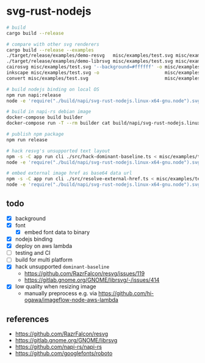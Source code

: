 # svg-rust-nodejs

```sh
# build
cargo build --release

# compare with other svg renderers
cargo build --release --examples
./target/release/examples/demo-resvg   misc/examples/test.svg misc/examples/test.resvg.png 800 600
./target/release/examples/demo-librsvg misc/examples/test.svg misc/examples/test.librsvg.png 800 600
cairosvg misc/examples/test.svg '--background=#ffffff' -o misc/examples/test.cairosvg.png
inkscape misc/examples/test.svg -o                        misc/examples/test.inkscape.png
convert misc/examples/test.svg                            misc/examples/test.convert.png  # internally uses inkscape (if available) or librsvg

# build nodejs binding on local OS
npm run napi:release
node -e 'require("./build/napi/svg-rust-nodejs.linux-x64-gnu.node").svgToPng("misc/examples/test.svg", "misc/examples/test.png")'

# build in napi-rs debian image
docker-compose build builder
docker-compose run -T --rm builder cat build/napi/svg-rust-nodejs.linux-x64-gnu.node > build/napi/svg-rust-nodejs.linux-x64-gnu.node

# publish npm package
npm run release

# hack resvg's unsupported text layout
npm -s -C app run cli ./src/hack-dominant-baseline.ts < misc/examples/test.svg > misc/examples/test.hack1.svg
node -e 'require("./build/napi/svg-rust-nodejs.linux-x64-gnu.node").svgToPng("misc/examples/test.hack1.svg", "misc/examples/test.hack1.png")'

# embed external image href as base64 data url
npm -s -C app run cli ./src/resolve-external-href.ts < misc/examples/test.hack1.svg > misc/examples/test.hack2.svg
node -e 'require("./build/napi/svg-rust-nodejs.linux-x64-gnu.node").svgToPng("misc/examples/test.hack2.svg", "misc/examples/test.hack2.png")'
```

## todo

- [x] background
- [x] font
  - [x] embed font data to binary
- [x] nodejs binding
- [x] deploy on aws lambda
- [ ] testing and CI
- [ ] build for multi platform
- [x] hack unsupported `dominant-baseline`
  - https://github.com/RazrFalcon/resvg/issues/119
  - https://gitlab.gnome.org/GNOME/librsvg/-/issues/414
- [x] low quality when resizing image
  - manually preprocess e.g. via https://github.com/hi-ogawa/imageflow-node-aws-lambda

## references

- https://github.com/RazrFalcon/resvg
- https://gitlab.gnome.org/GNOME/librsvg
- https://github.com/napi-rs/napi-rs
- https://github.com/googlefonts/roboto
